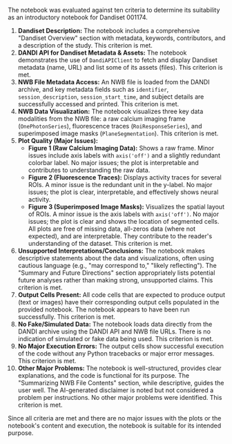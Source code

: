 The notebook was evaluated against ten criteria to determine its suitability as an introductory notebook for Dandiset 001174.

1.  **Dandiset Description:** The notebook includes a comprehensive "Dandiset Overview" section with metadata, keywords, contributors, and a description of the study. This criterion is met.
2.  **DANDI API for Dandiset Metadata &amp; Assets:** The notebook demonstrates the use of `DandiAPIClient` to fetch and display Dandiset metadata (name, URL) and list some of its assets (files). This criterion is met.
3.  **NWB File Metadata Access:** An NWB file is loaded from the DANDI archive, and key metadata fields such as `identifier`, `session_description`, `session_start_time`, and subject details are successfully accessed and printed. This criterion is met.
4.  **NWB Data Visualization:** The notebook visualizes three key data modalities from the NWB file: a raw calcium imaging frame (`OnePhotonSeries`), fluorescence traces (`RoiResponseSeries`), and superimposed image masks (`PlaneSegmentation`). This criterion is met.
5.  **Plot Quality (Major Issues):**
    *   **Figure 1 (Raw Calcium Imaging Data):** Shows a raw frame. Minor issues include axis labels with `axis('off')` and a slightly redundant colorbar label. No major issues; the plot is interpretable and contributes to understanding the raw data.
    *   **Figure 2 (Fluorescence Traces):** Displays activity traces for several ROIs. A minor issue is the redundant unit in the y-label. No major issues; the plot is clear, interpretable, and effectively shows neural activity.
    *   **Figure 3 (Superimposed Image Masks):** Visualizes the spatial layout of ROIs. A minor issue is the axis labels with `axis('off')`. No major issues; the plot is clear and shows the location of segmented cells.
    All plots are free of missing data, all-zeros data (where not expected), and are interpretable. They contribute to the reader's understanding of the dataset. This criterion is met.
6.  **Unsupported Interpretations/Conclusions:** The notebook makes descriptive statements about the data and visualizations, often using cautious language (e.g., "may correspond to," "likely reflecting"). The "Summary and Future Directions" section appropriately lists potential future analyses rather than making strong, unsupported claims. This criterion is met.
7.  **Output Cells Present:** All code cells that are expected to produce output (text or images) have their corresponding output cells populated in the provided notebook. The notebook appears to have been run successfully. This criterion is met.
8.  **No Fake/Simulated Data:** The notebook loads data directly from the DANDI archive using the DANDI API and NWB file URLs. There is no indication of simulated or fake data being used. This criterion is met.
9.  **No Major Execution Errors:** The output cells show successful execution of the code without any Python tracebacks or major error messages. This criterion is met.
10. **Other Major Problems:** The notebook is well-structured, provides clear explanations, and the code is functional for its purpose. The "Summarizing NWB File Contents" section, while descriptive, guides the user well. The AI-generated disclaimer is noted but not considered a problem per instructions. No other major problems were identified. This criterion is met.

Since all criteria are met and there are no major issues with the plots or the notebook's content and execution, the notebook is suitable for its intended purpose.